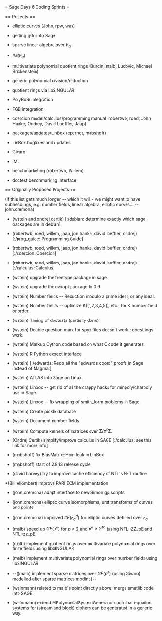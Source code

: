= Sage Days 6 Coding Sprints =

== Projects ==
 * elliptic curves (John, rpw, was)
  * getting g0n into Sage
  * sparse linear algebra over $F_q$
  * $\#E(F_q)$

 * multivariate polynomial quotient rings (Burcin, malb, Ludovic, Michael Brickenstein)
  * generic polynomial division/reduction
  * quotient rings via libSINGULAR
  * PolyBoRi integration
  * FGB integration

 * coercion model/calculus/programming manual (robertwb, roed, John Hanke, Ondrey, David Loeffler, Jaap)

 * packages/updates/LinBox (cpernet, mabshoff)
  * LinBox bugfixes and updates
  * Givaro
  * IML

 * benchmarketing (robertwb, Willem)
  * doctest benchmarking interface


== Originally Proposed Projects ==

(If this list gets much longer -- which it will - we might want to have subheadings, e.g. number fields, linear algebra, elliptic curves... -- john.cremona)

 * (wstein and ondrej certik) [:/debian: determine exactly which sage packages are in debian]

 * (robertwb, roed, willem, jaap, jon hanke, david loeffler, ondrej) [:/prog_guide: Programming Guide]

 * (robertwb, roed, willem, jaap, jon hanke, david loeffler, ondrej) [:/coercion: Coercion]

 * (robertwb, roed, willem, jaap, jon hanke, david loeffler, ondrej) [:/calculus: Calculus]

 * (wstein) upgrade the freetype package in sage.

 * (wstein) upgrade the cvxopt package to 0.9

 * (wstein) Number fields -- Reduction modulo a prime ideal, or any ideal.

 * (wstein) Number fields -- optimize K([1,2,3,4,5]), etc., for K number field or order.

 * (wstein) Timing of doctests (partially done)

 * (wstein) Double question mark for spyx files doesn't work.; docstrings work.

 * (wstein) Markup Cython code based on what C code it generates.

 * (wstein) R Python expect interface

 * (wstein) [:/edwards: Redo all the "edwards coord" proofs in Sage instead of Magma.]  

 * (wstein) ATLAS into Sage on Linux.

 * (wstein) Linbox -- get rid of all the crappy hacks for minpoly/charpoly use in Sage.

 * (wstein) Linbox -- fix wrapping of smith_form problems in Sage.

 * (wstein) Create pickle database

 * (wstein) Document number fields.

 * (wstein) Compute kernels of matrices over $\mathbf{Z}/p^n\mathbf{Z}$.

 * (Ondrej Certik) simplify/improve calculus in SAGE [:/calculus: see this link for more info]

 * (mabshoff) fix BlasMatrix::Hom leak in LinBox

 * (mabshoff) start of 2.8.13 release cycle

 * (david harvey) try to improve cache efficiency of NTL's FFT routine

 *(Bill Allombert) improve PARI ECM implementation

 * (john.cremona) adapt interface to new Simon gp scripts

 * (john.cremona) elliptic curve isomorphisms, urst transforms of curves and points

 * (john.cremona) improved $\#E(F_q^d)$ for elliptic curves defined over $F_q$

 * (malb) speed up $GF(p^n)$ for $p \neq 2$ and $p^n \geq 2^{16}$ (using NTL::ZZ_pE and NTL::zz_pE)

 * (malb) implement quotient rings over multivariate polynomial rings over finite fields using libSINGULAR

 * (malb) implement multivariate polynomial rings over number fields using libSINGULAR

 * --((malb) implement sparse matrices over $GF(p^n)$ (using Givaro) modelled after sparse matrices modint.)--

 * (weinmann) related to malb's point directly above: merge smatlib code into SAGE.

 * (weinmann) extend MPolynomialSystemGenerator such that equation systems for (stream and block) ciphers can be generated in a generic way.
